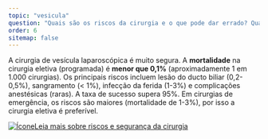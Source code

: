 ```yaml
---
topic: "vesicula"
question: "Quais são os riscos da cirurgia e o que pode dar errado? Qual a taxa de mortalidade?"
order: 6
sitemap: false
---
```


A cirurgia de vesícula laparoscópica é muito segura. A **mortalidade** na cirurgia eletiva (programada) é **menor que 0,1%** (aproximadamente 1 em 1.000 cirurgias). Os principais riscos incluem lesão do ducto biliar (0,2-0,5%), sangramento (< 1%), infecção da ferida (1-3%) e complicações anestésicas (raras). A taxa de sucesso supera 95%. Em cirurgias de emergência, os riscos são maiores (mortalidade de 1-3%), por isso a cirurgia eletiva é preferível.

<p><a href="{% link _posts/2025-10-13-cirurgia-vesicula-riscos-seguranca.md %}">
  <img src="/assets/images/icon-document.svg" class="icon" alt="Ícone" />Leia mais sobre riscos e segurança da cirurgia</a></p>
